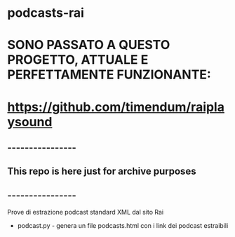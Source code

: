 # podcasts-rai
# SONO PASSATO A QUESTO PROGETTO, ATTUALE E PERFETTAMENTE FUNZIONANTE:
# https://github.com/timendum/raiplaysound

## ----------------
## This repo is here just for archive purposes
## ----------------
Prove di estrazione podcast standard XML dal sito Rai

- podcast.py - genera un file podcasts.html con i link dei podcast estraibili
